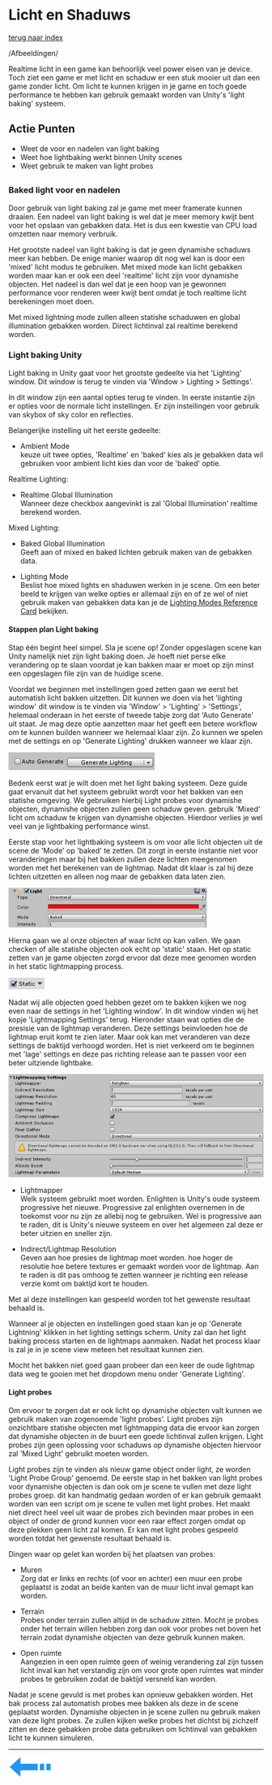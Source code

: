 # Licht en Shaduws
[terug naar index](/Index.md#unity-settings)  

/Afbeeldingen/

Realtime licht in een game kan behoorlijk veel power eisen van je device. Toch ziet een game er met licht en schaduw er een stuk mooier uit 
dan een game zonder licht. Om licht te kunnen krijgen in je game en toch goede performance te hebben kan gebruik gemaakt worden van Unity's 
'light baking' systeem.  

## Actie Punten
* Weet de voor en nadelen van light baking
* Weet hoe lightbaking werkt binnen Unity scenes
* Weet gebruik te maken van light probes
##  

### Baked light voor en nadelen 

Door gebruik van light baking zal je game met meer framerate kunnen draaien. Een nadeel van light baking is wel dat je meer memory kwijt bent voor 
het opslaan van gebakken data. Het is dus een kwestie van CPU load omzetten naar memory verbruik.

Het grootste nadeel van light baking is dat je geen dynamishe schaduws meer kan hebben. De enige manier waarop dit nog wel kan is door een 'mixed' 
licht modus te gebruiken. Met mixed mode kan licht gebakken worden maar kan er ook een deel 'realtime' licht zijn voor dynamishe objecten. Het nadeel 
is dan wel dat je een hoop van je gewonnen performance voor renderen weer kwijt bent omdat je toch realtime licht berekeningen moet doen.

Met mixed lightning mode zullen alleen statishe schaduwen en global illumination gebakken worden. Direct lichtinval zal realtime berekend worden.  

### Light baking Unity

Light baking in Unity gaat voor het grootste gedeelte via het 'Lighting' window. Dit window is terug te vinden via 'Window > Lighting > Settings'.  

In dit window zijn een aantal opties terug te vinden. In eerste instantie zijn er opties voor de normale licht instellingen. Er zijn instellingen 
voor gebruik van skybox of sky color en reflecties.  

Belangerijke instelling uit het eerste gedeelte:  
* Ambient Mode  
keuze uit twee opties, 'Realtime' en 'baked' kies als je gebakken data wil gebruiken voor ambient licht kies dan voor de 'baked' optie.

Realtime Lighting:   
* Realtime Global Illumination  
Wanneer deze checkbox aangevinkt is zal 'Global Illumination' realtime berekend worden.

Mixed Lighting:   
* Baked Global Illumination  
Geeft aan of mixed en baked lichten gebruik maken van de gebakken data.  

* Lighting Mode  
Beslist hoe mixed lights en shaduwen werken in je scene. Om een beter beeld te krijgen van welke opties er allemaal zijn en of ze wel of niet gebruik 
maken van gebakken data kan je de [Lighting Modes Reference Card](/UnitySettings/LightingModesCard.md) bekijken.  

#### Stappen plan Light baking  

Stap één begint heel simpel. Sla je scene op! Zonder opgeslagen scene kan Unity namelijk niet zijn light baking doen. Je hoeft niet perse elke verandering op te slaan 
voordat je kan bakken maar er moet op zijn minst een opgeslagen file zijn van de huidige scene.  

Voordat we beginnen met instellingen goed zetten gaan we eerst het automatish licht bakken uitzetten. Dit kunnen we doen via het 'lighting window' 
dit window is te vinden via 'Window' > 'Lighting' > 'Settings', helemaal onderaan in het eerste of tweede tabje zorg dat 'Auto Generate' uit staat. 
Je mag deze optie aanzetten maar het geeft een betere workflow om te kunnen builden wanneer we helemaal klaar zijn. Zo kunnen we spelen met de 
settings en op 'Generate Lighting' drukken wanneer we klaar zijn.  

![LichtShaduw_AutoGenerate](/Afbeeldingen/LichtShaduw_AutoGenerate.png)  

Bedenk eerst wat je wilt doen met het light baking systeem. Deze guide gaat ervanuit dat het systeem gebruikt wordt voor het bakken van een statishe 
omgeving. We gebruiken hierbij Light probes voor dynamishe objecten, dynamishe objecten zullen geen schaduw geven. gebruik 'Mixed' licht om schaduw 
te krijgen van dynamishe objecten. Hierdoor verlies je wel veel van je lightbaking performance winst.

Eerste stap voor het lightbaking systeem is om voor alle licht objecten uit de scene de 'Mode' op 'baked' te zetten. Dit zorgt in eerste instantie 
niet voor veranderingen maar bij het bakken zullen deze lichten meegenomen worden met het berekenen van de lightmap. Nadat dit klaar is zal hij deze 
lichten uitzetten en alleen nog maar de gebakken data laten zien.  

![LichtShaduw_BakedMode](/Afbeeldingen/LichtShaduw_BakedMode.png)  

Hierna gaan we al onze objecten af waar licht op kan vallen. We gaan checken of alle statishe objecten ook echt op 'static' staan. Het op static 
zetten van je game objecten zorgd ervoor dat deze mee genomen worden in het static lightmapping process. 

![LichShaduw_StaticObjects](/Afbeeldingen/LichShaduw_StaticObjects.png)  

Nadat wij alle objecten goed hebben gezet om te bakken kijken we nog even naar de settings in het 'Lighting window'. In dit window vinden wij het kopje 'Lightmapping Settings' 
terug. Hieronder staan wat opties die de presisie van de lightmap veranderen. Deze settings beinvloeden hoe de lightmap eruit komt te zien later. Maar ook kan met 
veranderen van deze settings de baktijd verhoogd worden. Het is niet verkeerd om te beginnen met 'lage' settings en deze pas richting release aan te passen voor 
een beter uitziende lightbake.  

![LichtShaduw_LightmappingSettings](/Afbeeldingen/LichtShaduw_LightmappingSettings.png)  

* Lightmapper  
Welk systeem gebruikt moet worden. Enlighten is Unity's oude systeem progressive het nieuwe. Progressive zal enlighten overnemen in de toekomst voor nu zijn ze allebij nog 
te gebruiken. Wel is progressive aan te raden, dit is Unity's nieuwe systeem en over het algemeen zal deze er beter uitzien en sneller zijn.  

* Indirect/Lightmap Resolution  
Geven aan hoe presies de lightmap moet worden. hoe hoger de resolutie hoe betere textures er gemaakt worden voor de lightmap. Aan te raden is dit pas omhoog te zetten 
wanneer je richting een release verzie komt om baktijd kort te houden.  

Met al deze instellingen kan gespeeld worden tot het gewenste resultaat behaald is.

Wanneer al je objecten en instellingen goed staan kan je op 'Generate Lightning' klikken in het lighting settings scherm. Unity zal dan het light baking process starten
en de lightmaps aanmaken. Nadat het process klaar is zal je in je scene view meteen het resultaat kunnen zien.  

Mocht het bakken niet goed gaan probeer dan een keer de oude lightmap data weg te gooien met het dropdown menu onder 'Generate Lighting'.

#### Light probes

Om ervoor te zorgen dat er ook licht op dynamishe objecten valt kunnen we gebruik maken van zogenoemde 'light probes'. Light probes zijn onzichtbare statishe objecten met 
lightmapping data die ervoor kan zorgen dat dynamishe objecten in de buurt een goede lichtinval zullen krijgen. Light probes zijn geen oplossing voor schaduws op dynamishe 
objecten hiervoor zal 'Mixed Light' gebruikt moeten worden. 

Light probes zijn te vinden als nieuw game object onder light, ze worden 'Light Probe Group' genoemd. De eerste stap in het bakken van light probes voor dynamishe 
objecten is dan ook om je scene te vullen met deze light probes groep. dit kan handmatig gedaan worden of er kan gebruik gemaakt worden van een script om je scene 
te vullen met light probes. Het maakt niet direct heel veel uit waar de probes zich bevinden maar probes in een object of onder de grond kunnen voor een raar 
effect zorgen omdat op deze plekken geen licht zal komen. Er kan met light probes gespeeld worden totdat het gewenste resultaat behaald is.  

Dingen waar op gelet kan worden bij het plaatsen van probes:  

* Muren  
Zorg dat er links en rechts (of voor en achter) een muur een probe geplaatst is zodat an beide kanten van de muur licht inval gemapt kan worden.  

* Terrain  
Probes onder terrain zullen altijd in de schaduw zitten. Mocht je probes onder het terrain willen hebben zorg dan ook voor probes net boven het terrain zodat 
dynamishe objecten van deze gebruik kunnen maken.  

* Open ruimte  
Aangezien in een open ruimte geen of weinig verandering zal zijn tussen licht inval kan het verstandig zijn om voor grote open ruimtes wat minder probes te gebruiken 
zodat de baktijd versneld kan worden.  

Nadat je scene gevuld is met probes kan opnieuw gebakken worden. Het bak process zal automatish probes mee bakken als deze in de scene geplaatst worden. Dynamishe 
objecten in je scene zullen nu gebruik maken van deze light probes. Ze zullen kijken welke probes het dichtst bij zichzelf zitten en deze gebakken probe data gebruiken 
om lichtinval van gebakken licht te kunnen simuleren.  

---
[![Last Page](/Afbeeldingen/Arrow_back_small.png)](/UnitySettings/Physics.md)